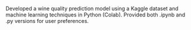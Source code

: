 Developed a wine quality prediction model using a Kaggle dataset and machine learning techniques in Python (Colab). Provided both .ipynb and .py versions for user preferences.
